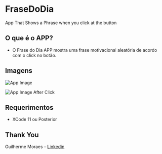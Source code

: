 # FraseDoDia
App That Shows a Phrase when you click at the button


## O que é o APP?

- O Frase do Dia APP mostra uma frase motivacional aleatória de acordo com o click no botão.

## Imagens

![App Image](https://user-images.githubusercontent.com/22078132/98481538-c44e0780-21d9-11eb-9423-9d8618db7945.PNG)

![App Image After Click](https://user-images.githubusercontent.com/22078132/98481582-f9f2f080-21d9-11eb-889d-85e67b30d054.PNG)

## Requerimentos 

- XCode 11 ou Posterior

## Thank You

Guilherme Moraes – [Linkedin](https://www.linkedin.com/in/guilherme-garcia-dos-santos-40b63891/) 
